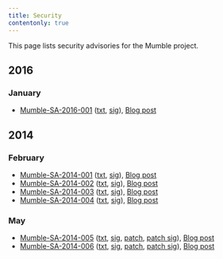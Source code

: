 ```yaml
---
title: Security
contentonly: true
---
```


This page lists security advisories for the Mumble project.

## 2016
### January

- [Mumble-SA-2016-001](/security/mumble-sa-2016-001/) ([txt](Mumble-SA-2016-001.txt), [sig](Mumble-SA-2016-001.txt.sig)), [Blog post](/blog/mumble-1.2.13/)

## 2014
### February

- [Mumble-SA-2014-001](/security/mumble-sa-2014-001/) ([txt](Mumble-SA-2014-001.txt), [sig](Mumble-SA-2014-001.txt.sig)), [Blog post](/blog/mumble-1.2.5/)
- [Mumble-SA-2014-002](/security/mumble-sa-2014-002/) ([txt](Mumble-SA-2014-002.txt), [sig](Mumble-SA-2014-002.txt.sig)), [Blog post](/blog/mumble-1.2.5/)
- [Mumble-SA-2014-003](/security/mumble-sa-2014-003/) ([txt](Mumble-SA-2014-003.txt), [sig](Mumble-SA-2014-003.txt.sig)), [Blog post](/blog/mumble-for-ios-1.2.3/)
- [Mumble-SA-2014-004](/security/mumble-sa-2014-004/) ([txt](Mumble-SA-2014-004.txt), [sig](Mumble-SA-2014-004.txt.sig)), [Blog post](/blog/mumble-for-ios-1.2.3/)

### May

- [Mumble-SA-2014-005](/security/mumble-sa-2014-005/) ([txt](Mumble-SA-2014-005.txt), [sig](Mumble-SA-2014-005.txt.sig), [patch](Mumble-SA-2014-005.patch), [patch sig](Mumble-SA-2014-005.patch.sig)), [Blog post](/blog/mumble-1.2.6/)
- [Mumble-SA-2014-006](/security/mumble-sa-2014-006/) ([txt](Mumble-SA-2014-006.txt), [sig](Mumble-SA-2014-006.txt.sig), [patch](Mumble-SA-2014-006.patch), [patch sig](Mumble-SA-2014-006.patch.sig)), [Blog post](/blog/mumble-1.2.6/)
